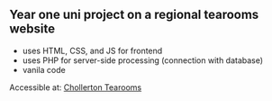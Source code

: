 **Year one uni project on a regional tearooms website**
------
+ uses HTML, CSS, and JS for frontend
+ uses PHP for server-side processing (connection with database)
+ vanila code

Accessible at: [Chollerton Tearooms](https://lproj.chollerton.khantthura.com)

